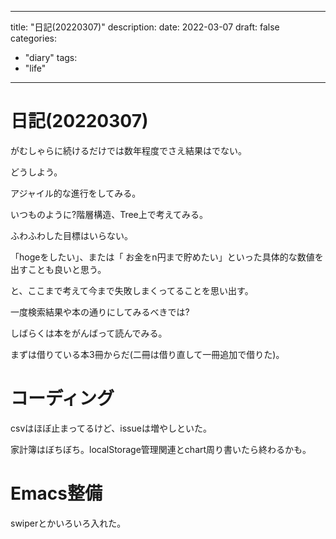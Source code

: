 
---
title: "日記(20220307)"
description:
date: 2022-03-07
draft: false
categories:
  - "diary"
tags:
  - "life"
---
# 日記(20220307)

がむしゃらに続けるだけでは数年程度でさえ結果はでない。

どうしよう。

アジャイル的な進行をしてみる。

いつものように?階層構造、Tree上で考えてみる。

ふわふわした目標はいらない。

「hogeをしたい」、または「 お金をn円まで貯めたい」といった具体的な数値を出すことも良いと思う。

と、ここまで考えて今まで失敗しまくってることを思い出す。

一度検索結果や本の通りにしてみるべきでは?

しばらくは本をがんばって読んでみる。

まずは借りている本3冊からだ(二冊は借り直して一冊追加で借りた)。

# コーディング

csvはほぼ止まってるけど、issueは増やしといた。

家計簿はぼちぼち。localStorage管理関連とchart周り書いたら終わるかも。

# Emacs整備

swiperとかいろいろ入れた。
